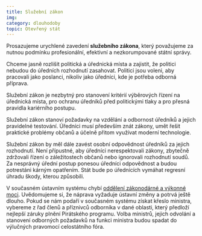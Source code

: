 ```yaml
---
title: Služební zákon
img:
category: dlouhodoby
topic: Otevřený stát
---
```


Prosazujeme urychlené zavedení **služebního zákona**, který považujeme za nutnou podmínku profesionální, efektivní a nezkorumpované státní správy.

Chceme jasně rozlišit politická a úřednická místa a zajistit, že politici nebudou do úředních rozhodnutí zasahovat. Politici jsou voleni, aby pracovali jako poslanci, nikoliv jako úředníci, kde je potřeba odborná příprava.

Služební zákon je nezbytný pro stanovení kritérií výběrových řízení na úřednická místa, pro ochranu úředníků před politickými tlaky a pro přesná pravidla kariérního postupu.

Služební zákon stanoví požadavky na vzdělání a odbornost úředníků a jejich pravidelné testování. Úředníci musí především znát zákony, umět řešit praktické problémy občanů a účelně přitom využívat moderní technologie.

Služební zákon by měl dále zavést osobní odpovědnost úředníků za jejich rozhodnutí. Není přípustné, aby úředníci nerespektovali zákony, zbytečně zdržovali řízení o záležitostech občanů nebo ignorovali rozhodnutí soudů. Za nesprávný úřední postup ponesou úředníci odpovědnost a budou potrestáni kárným opatřením. Stát bude po úřednících vymáhat regresní úhradu škody, kterou způsobili.

V současném ústavním systému chybí [oddělení zákonodárné a výkonné moci][delba-moci]. Uvědomujeme si, že náprava vyžaduje ústavní změny a potrvá ještě dlouho. Pokud se nám podaří v současném systému získat křeslo ministra, vybereme z řad členů a příznivců odborníka v dané oblasti, který předloží nejlepší záruky plnění Pirátského programu. Volba ministrů, jejich odvolání a stanovení odborných požadavků na funkci ministra budou spadat do výlučných pravomocí celostátního fóra.

[delba-moci]: https://www.pirati.cz/program/delba_moci
